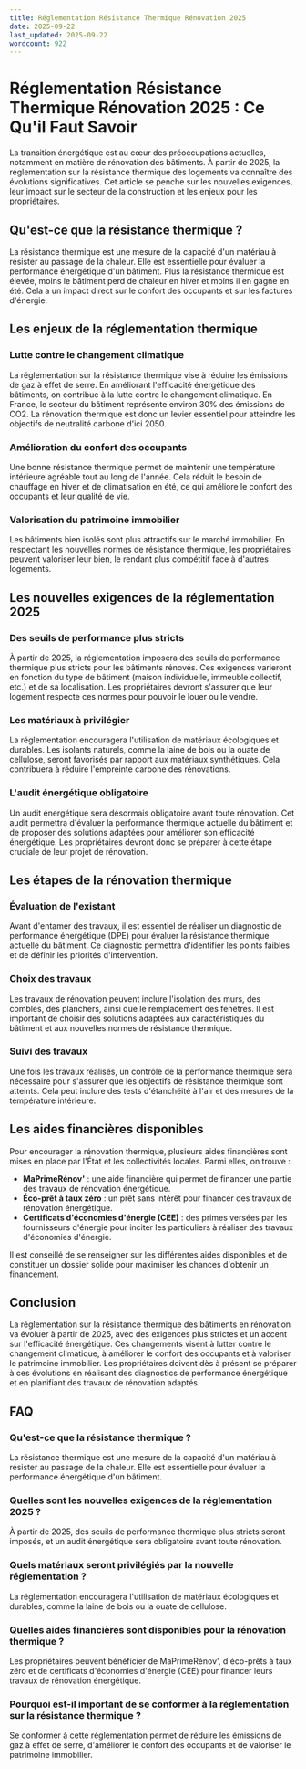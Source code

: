 ```yaml
---
title: Réglementation Résistance Thermique Rénovation 2025
date: 2025-09-22
last_updated: 2025-09-22
wordcount: 922
---
```


# Réglementation Résistance Thermique Rénovation 2025 : Ce Qu'il Faut Savoir

La transition énergétique est au cœur des préoccupations actuelles, notamment en matière de rénovation des bâtiments. À partir de 2025, la réglementation sur la résistance thermique des logements va connaître des évolutions significatives. Cet article se penche sur les nouvelles exigences, leur impact sur le secteur de la construction et les enjeux pour les propriétaires.

## Qu'est-ce que la résistance thermique ?

La résistance thermique est une mesure de la capacité d'un matériau à résister au passage de la chaleur. Elle est essentielle pour évaluer la performance énergétique d'un bâtiment. Plus la résistance thermique est élevée, moins le bâtiment perd de chaleur en hiver et moins il en gagne en été. Cela a un impact direct sur le confort des occupants et sur les factures d'énergie.

## Les enjeux de la réglementation thermique

### Lutte contre le changement climatique

La réglementation sur la résistance thermique vise à réduire les émissions de gaz à effet de serre. En améliorant l'efficacité énergétique des bâtiments, on contribue à la lutte contre le changement climatique. En France, le secteur du bâtiment représente environ 30% des émissions de CO2. La rénovation thermique est donc un levier essentiel pour atteindre les objectifs de neutralité carbone d'ici 2050.

### Amélioration du confort des occupants

Une bonne résistance thermique permet de maintenir une température intérieure agréable tout au long de l'année. Cela réduit le besoin de chauffage en hiver et de climatisation en été, ce qui améliore le confort des occupants et leur qualité de vie.

### Valorisation du patrimoine immobilier

Les bâtiments bien isolés sont plus attractifs sur le marché immobilier. En respectant les nouvelles normes de résistance thermique, les propriétaires peuvent valoriser leur bien, le rendant plus compétitif face à d'autres logements.

## Les nouvelles exigences de la réglementation 2025

### Des seuils de performance plus stricts

À partir de 2025, la réglementation imposera des seuils de performance thermique plus stricts pour les bâtiments rénovés. Ces exigences varieront en fonction du type de bâtiment (maison individuelle, immeuble collectif, etc.) et de sa localisation. Les propriétaires devront s'assurer que leur logement respecte ces normes pour pouvoir le louer ou le vendre.

### Les matériaux à privilégier

La réglementation encouragera l'utilisation de matériaux écologiques et durables. Les isolants naturels, comme la laine de bois ou la ouate de cellulose, seront favorisés par rapport aux matériaux synthétiques. Cela contribuera à réduire l'empreinte carbone des rénovations.

### L'audit énergétique obligatoire

Un audit énergétique sera désormais obligatoire avant toute rénovation. Cet audit permettra d'évaluer la performance thermique actuelle du bâtiment et de proposer des solutions adaptées pour améliorer son efficacité énergétique. Les propriétaires devront donc se préparer à cette étape cruciale de leur projet de rénovation.

## Les étapes de la rénovation thermique

### Évaluation de l'existant

Avant d'entamer des travaux, il est essentiel de réaliser un diagnostic de performance énergétique (DPE) pour évaluer la résistance thermique actuelle du bâtiment. Ce diagnostic permettra d'identifier les points faibles et de définir les priorités d'intervention.

### Choix des travaux

Les travaux de rénovation peuvent inclure l'isolation des murs, des combles, des planchers, ainsi que le remplacement des fenêtres. Il est important de choisir des solutions adaptées aux caractéristiques du bâtiment et aux nouvelles normes de résistance thermique.

### Suivi des travaux

Une fois les travaux réalisés, un contrôle de la performance thermique sera nécessaire pour s'assurer que les objectifs de résistance thermique sont atteints. Cela peut inclure des tests d'étanchéité à l'air et des mesures de la température intérieure.

## Les aides financières disponibles

Pour encourager la rénovation thermique, plusieurs aides financières sont mises en place par l'État et les collectivités locales. Parmi elles, on trouve :

- **MaPrimeRénov'** : une aide financière qui permet de financer une partie des travaux de rénovation énergétique.
- **Éco-prêt à taux zéro** : un prêt sans intérêt pour financer des travaux de rénovation énergétique.
- **Certificats d'économies d'énergie (CEE)** : des primes versées par les fournisseurs d'énergie pour inciter les particuliers à réaliser des travaux d'économies d'énergie.

Il est conseillé de se renseigner sur les différentes aides disponibles et de constituer un dossier solide pour maximiser les chances d'obtenir un financement.

## Conclusion

La réglementation sur la résistance thermique des bâtiments en rénovation va évoluer à partir de 2025, avec des exigences plus strictes et un accent sur l'efficacité énergétique. Ces changements visent à lutter contre le changement climatique, à améliorer le confort des occupants et à valoriser le patrimoine immobilier. Les propriétaires doivent dès à présent se préparer à ces évolutions en réalisant des diagnostics de performance énergétique et en planifiant des travaux de rénovation adaptés.

## FAQ

### Qu'est-ce que la résistance thermique ?

La résistance thermique est une mesure de la capacité d'un matériau à résister au passage de la chaleur. Elle est essentielle pour évaluer la performance énergétique d'un bâtiment.

### Quelles sont les nouvelles exigences de la réglementation 2025 ?

À partir de 2025, des seuils de performance thermique plus stricts seront imposés, et un audit énergétique sera obligatoire avant toute rénovation.

### Quels matériaux seront privilégiés par la nouvelle réglementation ?

La réglementation encouragera l'utilisation de matériaux écologiques et durables, comme la laine de bois ou la ouate de cellulose.

### Quelles aides financières sont disponibles pour la rénovation thermique ?

Les propriétaires peuvent bénéficier de MaPrimeRénov', d'éco-prêts à taux zéro et de certificats d'économies d'énergie (CEE) pour financer leurs travaux de rénovation énergétique.

### Pourquoi est-il important de se conformer à la réglementation sur la résistance thermique ?

Se conformer à cette réglementation permet de réduire les émissions de gaz à effet de serre, d'améliorer le confort des occupants et de valoriser le patrimoine immobilier.
